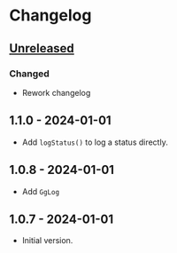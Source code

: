 # Changelog

## [Unreleased]

### Changed

- Rework changelog

## 1.1.0 - 2024-01-01

- Add `logStatus()` to log a status directly.

## 1.0.8 - 2024-01-01

- Add `GgLog`

## 1.0.7 - 2024-01-01

- Initial version.

[Unreleased]: https://github.com/inlavigo/gg_status_printer/compare/1.1.0...HEAD
